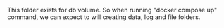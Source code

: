 This folder exists for db volume. 
So when running "docker compose up" command, we can expect to will creating data, log and file folders.
